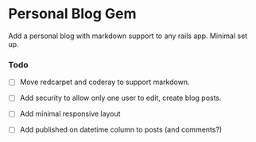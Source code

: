 # Personal Blog Gem

Add a personal blog with markdown support to any rails app. Minimal set up.

### Todo

- [ ] Move redcarpet and coderay to support markdown.
- [ ] Add security to allow only one user to edit, create blog  posts.
- [ ] Add minimal responsive layout
- [ ] Add published on datetime column to posts (and comments?)

